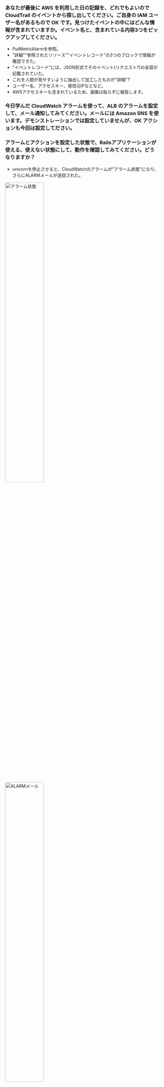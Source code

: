 ### あなたが最後に AWS を利用した日の記録を、どれでもよいので CloudTrail のイベントから探し出してください。ご自身の IAM ユーザー名があるもので OK です。見つけたイベントの中にはどんな情報が含まれていますか。イベント名と、含まれている内容3つをピックアップしてください。
* PutMetricAlarmを参照。
* "詳細""参照されたリソース""イベントレコード"の3つのブロックで情報が確認できた。
* "イベントレコード"には、JSON形式でそのイベント(リクエスト?)の全容が記載されていた。
* これを人間が見やすいように抽出して加工したものが"詳細"?
* ユーザー名、アクセスキー、発信元IPなどなど。
* AWSアクセスキーも含まれているため、画像は貼らずに報告します。

### 今日学んだ CloudWatch アラームを使って、ALB のアラームを設定して、メール通知してみてください。メールには Amazon SNS を使います。デモンストレーションでは設定していませんが、OK アクションも今回は設定してださい。
### アラームとアクションを設定した状態で、Railsアプリケーションが使える、使えない状態にして、動作を確認してみてください。どうなりますか？
 - unicornを停止させると、CloudWatchのアラームが"アラーム状態"になり、さらにALARMメールが送信された。
<img width=50% alt="アラーム状態" src="https://user-images.githubusercontent.com/75251188/173231841-eb2c601f-c03e-4d1e-84f6-85ae95f67f74.png">
<img width=50% alt="ALARMメール" src="https://user-images.githubusercontent.com/75251188/173231848-5b3f4330-3c65-4571-ab10-ccd54669ec10.png">

 - unicornを再起動すると、CloudWatchのアラームが"OK"になり、OKメールが送信された。
<img width=50% alt="OKになった" src="https://user-images.githubusercontent.com/75251188/173231869-b6cac2e0-32e1-434e-9218-a2f984899c4e.png">
<img width=50% alt="OKアクションにより送信されたメール" src="https://user-images.githubusercontent.com/75251188/173231873-a0e3aecf-3805-4529-a40b-d62b40444e3c.png">

### AWS 利用料の見積を作成してください。今日までに作成したリソースの内容を見積もってください。できたものは URL を共有してください。
* https://calculator.aws/#/estimate?id=4cf63f5352db28f2be143b63704d312d4808feb3
* EC2とRDSのコストが大きい。特にRDSは、データの格納量によって金額が大きく弾む。
* 前回の課題でも感じたが、無力枠がないとELBの固定費が痛い。なので普段は削除しています(笑)

### マネジメントコンソールから、現在の利用料を確認して教えてください。
 <img width=50% alt="今月の利用料" src="https://user-images.githubusercontent.com/75251188/173231061-8f507a62-9d06-47fb-83c2-e7bf3f13f57e.png">

### 先月の請求情報から、EC2 の料金がいくらか確認してください。
<img width=50% alt="先月の利用料" src="https://user-images.githubusercontent.com/75251188/173231078-4b9f37cc-70c6-4cef-8ad8-7f3869bb31ff.png">

### 無料利用枠で収まっていますか？ free tier が無料を意味します。
* 無料枠はないです！（切に欲しいです）

### 余談
* ELBの固定費がエグいので、普段は削除し、課題等で必要な時だけ作成するようにしているのですが、つい油断してセキュリティグループの設定を忘れてハマります。
(デフォルトでインバウンドは全拒否なので、繋がらなくて「あれ？」ってなる)
